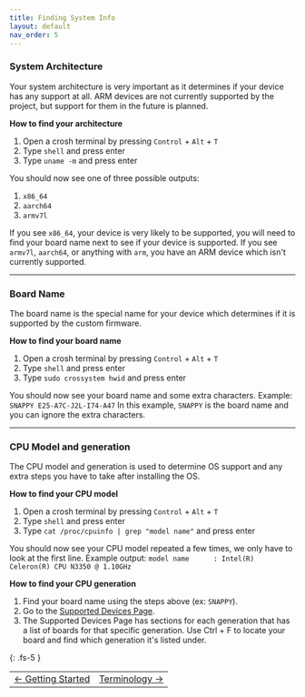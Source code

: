 ```yaml
---
title: Finding System Info
layout: default
nav_order: 5
---
```


### System Architecture

Your system architecture is very important as it determines if your device has any support at all. ARM devices are not currently supported by the project, but support for them in the future is planned.

**How to find your architecture**
1. Open a crosh terminal by pressing `Control` + `Alt` + `T`
2. Type `shell` and press enter
3. Type `uname -m` and press enter

You should now see one of three possible outputs:
1. `x86_64`
2. `aarch64`
3. `armv7l`

If you see `x86_64`, your device is very likely to be supported, you will need to find your board name next to see if your device is supported. If you see `armv7l`, `aarch64`, or anything with `arm`, you have an ARM device which isn't currently supported.

-------------------

### Board Name

The board name is the special name for your device which determines if it is supported by the custom firmware.

**How to find your board name**
1. Open a crosh terminal by pressing `Control` + `Alt` + `T`
2. Type `shell` and press enter
3. Type `sudo crossystem hwid` and press enter

You should now see your board name and some extra characters.
Example: `SNAPPY E25-A7C-J2L-I74-A47`
In this example, `SNAPPY` is the board name and you can ignore the extra characters.

-------------------

### CPU Model and generation

The CPU model and generation is used to determine OS support and any extra steps you have to take after installing the OS.

**How to find your CPU model**
1. Open a crosh terminal by pressing `Control` + `Alt` + `T`
2. Type `shell` and press enter
3. Type `cat /proc/cpuinfo | grep "model name"` and press enter

You should now see your CPU model repeated a few times, we only have to look at the first line.
Example output: `model name      : Intel(R) Celeron(R) CPU N3350 @ 1.10GHz`

**How to find your CPU generation**
1. Find your board name using the steps above (ex: `SNAPPY`).
2. Go to the [Supported Devices Page](supported-devices.html).
3. The Supported Devices Page has sections for each generation that has a list of boards for that specific generation. Use Ctrl + F to locate your board and find which generation it's listed under.

{: .fs-5 }


<table>
<tr>
<td class="navtable-l">
<a href="getting-started.html">← Getting Started</a> 
</td>
<td class="navtable-r">
<a href="terminology.html">Terminology →</a> 
</td>
</tr>
</table>
